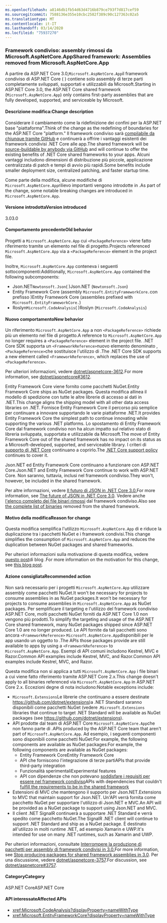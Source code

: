 ```yaml
---
ms.openlocfilehash: a8146db1fb54d63d4716b879ce793f7d817cef59
ms.sourcegitcommit: 7588136e355e10cbc2582f389c90c127363c02a5
ms.translationtype: MT
ms.contentlocale: it-IT
ms.lasthandoff: 03/14/2020
ms.locfileid: "75937270"
---
```

### <a name="shared-framework-assemblies-removed-from-microsoftaspnetcoreapp"></a><span data-ttu-id="d9ea7-101">Framework condiviso: assembly rimossi da Microsoft.AspNetCore.App</span><span class="sxs-lookup"><span data-stu-id="d9ea7-101">Shared framework: Assemblies removed from Microsoft.AspNetCore.App</span></span>

<span data-ttu-id="d9ea7-102">A partire da ASP.NET Core 3.0,`Microsoft.AspNetCore.App`il framework condiviso di ASP.NET Core ( ) contiene solo assembly di terze parti completamente sviluppati, supportati e utilizzabili da Microsoft.</span><span class="sxs-lookup"><span data-stu-id="d9ea7-102">Starting in ASP.NET Core 3.0, the ASP.NET Core shared framework (`Microsoft.AspNetCore.App`) only contains first-party assemblies that are fully developed, supported, and serviceable by Microsoft.</span></span>

#### <a name="change-description"></a><span data-ttu-id="d9ea7-103">Descrizione modifica:</span><span class="sxs-lookup"><span data-stu-id="d9ea7-103">Change description</span></span>

<span data-ttu-id="d9ea7-104">Considerare il cambiamento come la ridefinizione dei confini per la ASP.NET base "piattaforma".</span><span class="sxs-lookup"><span data-stu-id="d9ea7-104">Think of the change as the redefining of boundaries for the ASP.NET Core "platform."</span></span> <span data-ttu-id="d9ea7-105">Il framework condiviso sarà [compilabile da chiunque tramite GitHub](https://github.com/dotnet/source-build) e continuerà a offrire i vantaggi esistenti dei framework condivisi .NET Core alle app.</span><span class="sxs-lookup"><span data-stu-id="d9ea7-105">The shared framework will be [source-buildable by anybody via GitHub](https://github.com/dotnet/source-build) and will continue to offer the existing benefits of .NET Core shared frameworks to your apps.</span></span> <span data-ttu-id="d9ea7-106">Alcuni vantaggi includono dimensioni di distribuzione più piccole, applicazione centralizzata di patch e tempi di avvio più rapidi.</span><span class="sxs-lookup"><span data-stu-id="d9ea7-106">Some benefits include smaller deployment size, centralized patching, and faster startup time.</span></span>

<span data-ttu-id="d9ea7-107">Come parte della modifica, alcune modifiche di `Microsoft.AspNetCore.App`rilievo importanti vengono introdotte in .</span><span class="sxs-lookup"><span data-stu-id="d9ea7-107">As part of the change, some notable breaking changes are introduced in `Microsoft.AspNetCore.App`.</span></span>

#### <a name="version-introduced"></a><span data-ttu-id="d9ea7-108">Versione introdotta</span><span class="sxs-lookup"><span data-stu-id="d9ea7-108">Version introduced</span></span>

<span data-ttu-id="d9ea7-109">3.0</span><span class="sxs-lookup"><span data-stu-id="d9ea7-109">3.0</span></span>

#### <a name="old-behavior"></a><span data-ttu-id="d9ea7-110">Comportamento precedente</span><span class="sxs-lookup"><span data-stu-id="d9ea7-110">Old behavior</span></span>

<span data-ttu-id="d9ea7-111">Progetti a `Microsoft.AspNetCore.App` cui `<PackageReference>` viene fatto riferimento tramite un elemento nel file di progetto.</span><span class="sxs-lookup"><span data-stu-id="d9ea7-111">Projects referenced `Microsoft.AspNetCore.App` via a `<PackageReference>` element in the project file.</span></span>

<span data-ttu-id="d9ea7-112">Inoltre, `Microsoft.AspNetCore.App` conteneva i seguenti sottocomponenti:</span><span class="sxs-lookup"><span data-stu-id="d9ea7-112">Additionally, `Microsoft.AspNetCore.App` contained the following subcomponents:</span></span>

- <span data-ttu-id="d9ea7-113">Json.NET`Newtonsoft.Json`( )</span><span class="sxs-lookup"><span data-stu-id="d9ea7-113">Json.NET (`Newtonsoft.Json`)</span></span>
- <span data-ttu-id="d9ea7-114">Entity Framework Core (assembly `Microsoft.EntityFrameworkCore.`con prefisso )</span><span class="sxs-lookup"><span data-stu-id="d9ea7-114">Entity Framework Core (assemblies prefixed with `Microsoft.EntityFrameworkCore.`)</span></span>
- <span data-ttu-id="d9ea7-115">Roslyn`Microsoft.CodeAnalysis`( )</span><span class="sxs-lookup"><span data-stu-id="d9ea7-115">Roslyn (`Microsoft.CodeAnalysis`)</span></span>

#### <a name="new-behavior"></a><span data-ttu-id="d9ea7-116">Nuovo comportamento</span><span class="sxs-lookup"><span data-stu-id="d9ea7-116">New behavior</span></span>

<span data-ttu-id="d9ea7-117">Un riferimento `Microsoft.AspNetCore.App` a non `<PackageReference>` richiede più un elemento nel file di progetto.</span><span class="sxs-lookup"><span data-stu-id="d9ea7-117">A reference to `Microsoft.AspNetCore.App` no longer requires a `<PackageReference>` element in the project file.</span></span> <span data-ttu-id="d9ea7-118">.NET Core SDK supporta un `<FrameworkReference>`nuovo elemento denominato , `<PackageReference>`che sostituisce l'utilizzo di .</span><span class="sxs-lookup"><span data-stu-id="d9ea7-118">The .NET Core SDK supports a new element called `<FrameworkReference>`, which replaces the use of `<PackageReference>`.</span></span>

<span data-ttu-id="d9ea7-119">Per ulteriori informazioni, vedere [dotnet/aspnetcore-3612](https://github.com/dotnet/aspnetcore/issues/3612).</span><span class="sxs-lookup"><span data-stu-id="d9ea7-119">For more information, see [dotnet/aspnetcore#3612](https://github.com/dotnet/aspnetcore/issues/3612).</span></span>

<span data-ttu-id="d9ea7-120">Entity Framework Core viene fornito come pacchetti NuGet.</span><span class="sxs-lookup"><span data-stu-id="d9ea7-120">Entity Framework Core ships as NuGet packages.</span></span> <span data-ttu-id="d9ea7-121">Questa modifica allinea il modello di spedizione con tutte le altre librerie di accesso ai dati in .NET.</span><span class="sxs-lookup"><span data-stu-id="d9ea7-121">This change aligns the shipping model with all other data access libraries on .NET.</span></span> <span data-ttu-id="d9ea7-122">Fornisce Entity Framework Core il percorso più semplice per continuare a innovare supportando le varie piattaforme .NET.</span><span class="sxs-lookup"><span data-stu-id="d9ea7-122">It provides Entity Framework Core the simplest path to continue innovating while supporting the various .NET platforms.</span></span> <span data-ttu-id="d9ea7-123">Lo spostamento di Entity Framework Core dal framework condiviso non ha alcun impatto sul relativo stato di libreria sviluppata, supportata e utilizzabile da Microsoft.</span><span class="sxs-lookup"><span data-stu-id="d9ea7-123">The move of Entity Framework Core out of the shared framework has no impact on its status as a Microsoft-developed, supported, and serviceable library.</span></span> <span data-ttu-id="d9ea7-124">I criteri di [supporto di .NET Core](https://www.microsoft.com/net/platform/support-policy) continuano a coprirlo.</span><span class="sxs-lookup"><span data-stu-id="d9ea7-124">The [.NET Core support policy](https://www.microsoft.com/net/platform/support-policy) continues to cover it.</span></span>

<span data-ttu-id="d9ea7-125">Json.NET ed Entity Framework Core continuano a funzionare con ASP.NET Core.</span><span class="sxs-lookup"><span data-stu-id="d9ea7-125">Json.NET and Entity Framework Core continue to work with ASP.NET Core.</span></span> <span data-ttu-id="d9ea7-126">Non saranno, tuttavia, inclusi nel framework condiviso.</span><span class="sxs-lookup"><span data-stu-id="d9ea7-126">They won't, however, be included in the shared framework.</span></span>

<span data-ttu-id="d9ea7-127">Per altre informazioni, vedere [Il futuro di JSON in .NET Core 3.0.](https://github.com/dotnet/announcements/issues/90)</span><span class="sxs-lookup"><span data-stu-id="d9ea7-127">For more information, see [The future of JSON in .NET Core 3.0](https://github.com/dotnet/announcements/issues/90).</span></span> <span data-ttu-id="d9ea7-128">Vedere anche [l'elenco completo dei file binari rimossi](https://github.com/dotnet/aspnetcore/issues/3755) dal framework condiviso.</span><span class="sxs-lookup"><span data-stu-id="d9ea7-128">Also see [the complete list of binaries](https://github.com/dotnet/aspnetcore/issues/3755) removed from the shared framework.</span></span>

#### <a name="reason-for-change"></a><span data-ttu-id="d9ea7-129">Motivo della modifica</span><span class="sxs-lookup"><span data-stu-id="d9ea7-129">Reason for change</span></span>

<span data-ttu-id="d9ea7-130">Questa modifica semplifica l'utilizzo `Microsoft.AspNetCore.App` di e riduce la duplicazione tra i pacchetti NuGet e i framework condivisi.</span><span class="sxs-lookup"><span data-stu-id="d9ea7-130">This change simplifies the consumption of `Microsoft.AspNetCore.App` and reduces the duplication between NuGet packages and shared frameworks.</span></span>

<span data-ttu-id="d9ea7-131">Per ulteriori informazioni sulla motivazione di questa modifica, vedere [questo post](https://devblogs.microsoft.com/aspnet/a-first-look-at-changes-coming-in-asp-net-core-3-0/)di blog .</span><span class="sxs-lookup"><span data-stu-id="d9ea7-131">For more information on the motivation for this change, see [this blog post](https://devblogs.microsoft.com/aspnet/a-first-look-at-changes-coming-in-asp-net-core-3-0/).</span></span>

#### <a name="recommended-action"></a><span data-ttu-id="d9ea7-132">Azione consigliata</span><span class="sxs-lookup"><span data-stu-id="d9ea7-132">Recommended action</span></span>

<span data-ttu-id="d9ea7-133">Non sarà necessario per i progetti `Microsoft.AspNetCore.App` utilizzare assembly come pacchetti NuGet.It won't be necessary for projects to consume assemblies in as NuGet packages.</span><span class="sxs-lookup"><span data-stu-id="d9ea7-133">It won't be necessary for projects to consume assemblies in `Microsoft.AspNetCore.App` as NuGet packages.</span></span> <span data-ttu-id="d9ea7-134">Per semplificare il targeting e l'utilizzo del framework condiviso ASP.NET Core, molti pacchetti NuGet forniti da ASP.NET Core 1.0 non vengono più prodotti.</span><span class="sxs-lookup"><span data-stu-id="d9ea7-134">To simplify the targeting and usage of the ASP.NET Core shared framework, many NuGet packages shipped since ASP.NET Core 1.0 are no longer produced.</span></span> <span data-ttu-id="d9ea7-135">Le API fornite da tali pacchetti sono ancora `<FrameworkReference>` `Microsoft.AspNetCore.App`disponibili per le app usando un oggetto to .</span><span class="sxs-lookup"><span data-stu-id="d9ea7-135">The APIs those packages provide are still available to apps by using a `<FrameworkReference>` to `Microsoft.AspNetCore.App`.</span></span> <span data-ttu-id="d9ea7-136">Esempi di API comuni includono Kestrel, MVC e Razor.Common API examples include Kestrel, MVC, and Razor.</span><span class="sxs-lookup"><span data-stu-id="d9ea7-136">Common API examples include Kestrel, MVC, and Razor.</span></span>

<span data-ttu-id="d9ea7-137">Questa modifica non si applica a tutti `Microsoft.AspNetCore.App` i file binari a cui viene fatto riferimento tramite ASP.NET Core 2.x.</span><span class="sxs-lookup"><span data-stu-id="d9ea7-137">This change doesn't apply to all binaries referenced via `Microsoft.AspNetCore.App` in ASP.NET Core 2.x.</span></span> <span data-ttu-id="d9ea7-138">Eccezioni degne di nota includono:</span><span class="sxs-lookup"><span data-stu-id="d9ea7-138">Notable exceptions include:</span></span>

- <span data-ttu-id="d9ea7-139">`Microsoft.Extensions`Le librerie che continuano a essere destinate https://github.com/dotnet/extensions)a .NET Standard saranno disponibili come pacchetti NuGet (vedere .</span><span class="sxs-lookup"><span data-stu-id="d9ea7-139">`Microsoft.Extensions` libraries that continue to target .NET Standard will be available as NuGet packages (see https://github.com/dotnet/extensions).</span></span>
- <span data-ttu-id="d9ea7-140">API prodotte dal team di ASP.NET Core `Microsoft.AspNetCore.App`che non fanno parte di .</span><span class="sxs-lookup"><span data-stu-id="d9ea7-140">APIs produced by the ASP.NET Core team that aren't part of `Microsoft.AspNetCore.App`.</span></span> <span data-ttu-id="d9ea7-141">Ad esempio, i seguenti componenti sono disponibili come pacchetti NuGet:For example, the following components are available as NuGet packages:</span><span class="sxs-lookup"><span data-stu-id="d9ea7-141">For example, the following components are available as NuGet packages:</span></span>
  - <span data-ttu-id="d9ea7-142">Entity Framework Core</span><span class="sxs-lookup"><span data-stu-id="d9ea7-142">Entity Framework Core</span></span>
  - <span data-ttu-id="d9ea7-143">API che forniscono l'integrazione di terze parti</span><span class="sxs-lookup"><span data-stu-id="d9ea7-143">APIs that provide third-party integration</span></span>
  - <span data-ttu-id="d9ea7-144">Funzionalità sperimentali</span><span class="sxs-lookup"><span data-stu-id="d9ea7-144">Experimental features</span></span>
  - <span data-ttu-id="d9ea7-145">API con dipendenze che non potevano [soddisfare i requisiti per essere nel framework condiviso](https://github.com/dotnet/aspnetcore/blob/4e44e5bcbedd961cc0d4f6b846699c7c494f5597/docs/SharedFramework.md)</span><span class="sxs-lookup"><span data-stu-id="d9ea7-145">APIs with dependencies that couldn't [fulfill the requirements to be in the shared framework](https://github.com/dotnet/aspnetcore/blob/4e44e5bcbedd961cc0d4f6b846699c7c494f5597/docs/SharedFramework.md)</span></span>
- <span data-ttu-id="d9ea7-146">Estensioni di MVC che mantengono il supporto per Json.NET.</span><span class="sxs-lookup"><span data-stu-id="d9ea7-146">Extensions to MVC that maintain support for Json.NET.</span></span> <span data-ttu-id="d9ea7-147">Un'API verrà fornita come pacchetto NuGet per supportare l'utilizzo di Json.NET e MVC.</span><span class="sxs-lookup"><span data-stu-id="d9ea7-147">An API will be provided as a NuGet package to support using Json.NET and MVC.</span></span>
- <span data-ttu-id="d9ea7-148">Il client .NET SignalR continuerà a supportare .NET Standard e verrà spedito come pacchetto NuGet.</span><span class="sxs-lookup"><span data-stu-id="d9ea7-148">The SignalR .NET client will continue to support .NET Standard and ship as a NuGet package.</span></span> <span data-ttu-id="d9ea7-149">È destinato all'utilizzo in molti runtime .NET, ad esempio Xamarin e UWP.</span><span class="sxs-lookup"><span data-stu-id="d9ea7-149">It's intended for use on many .NET runtimes, such as Xamarin and UWP.</span></span>

<span data-ttu-id="d9ea7-150">Per ulteriori informazioni, consultate [Interrompere la produzione di pacchetti per assembly di framework condivisi in 3.0.](https://github.com/dotnet/aspnetcore/issues/3756)</span><span class="sxs-lookup"><span data-stu-id="d9ea7-150">For more information, see [Stop producing packages for shared framework assemblies in 3.0](https://github.com/dotnet/aspnetcore/issues/3756).</span></span> <span data-ttu-id="d9ea7-151">Per una discussione, vedere [dotnet/aspnetcore-3757](https://github.com/dotnet/aspnetcore/issues/3757).</span><span class="sxs-lookup"><span data-stu-id="d9ea7-151">For discussion, see [dotnet/aspnetcore#3757](https://github.com/dotnet/aspnetcore/issues/3757).</span></span>

#### <a name="category"></a><span data-ttu-id="d9ea7-152">Category</span><span class="sxs-lookup"><span data-stu-id="d9ea7-152">Category</span></span>

<span data-ttu-id="d9ea7-153">ASP.NET Core</span><span class="sxs-lookup"><span data-stu-id="d9ea7-153">ASP.NET Core</span></span>

#### <a name="affected-apis"></a><span data-ttu-id="d9ea7-154">API interessate</span><span class="sxs-lookup"><span data-stu-id="d9ea7-154">Affected APIs</span></span>

- <xref:Microsoft.CodeAnalysis?displayProperty=nameWithType>
- <xref:Microsoft.EntityFrameworkCore?displayProperty=nameWithType>

<!--

#### Affected APIs

- `N:Microsoft.CodeAnalysis`
- `N:Microsoft.EntityFrameworkCore`

-->
